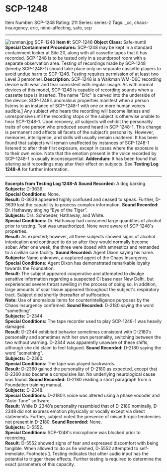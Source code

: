 # SCP-1248
Item Number: SCP-1248
Rating: 211
Series: series-2
Tags: _cc, chaos-insurgency, eric, mind-affecting, safe, scp

---

![runman.jpg](https://scp-wiki.wdfiles.com/local--files/scp-1248/runman.jpg)
SCP-1248
**Item #:** SCP-1248
**Object Class:** Safe-nuntii
**Special Containment Procedures:** SCP-1248 may be kept in a standard containment locker at Site 20, along with all cassette tapes that it has recorded. SCP-1248 is to be tested only in a soundproof room with a separate observation area.
Testing of recordings made by SCP-1248 (hereby SCP-1248-1) should take place only on separate cassette players to avoid undue harm to SCP-1248. Testing requires permission of at least two Level 3 personnel.
**Description:** SCP-1248 is a Walkman WM-D6C recording device with wear and tear consistent with regular usage. As with normal devices of this model, SCP-1248 is capable of recording sounds when a cassette tape is inserted. The name "Eric" is carved into the underside of the device.
SCP-1248’s anomalous properties manifest when a person listens to an instance of SCP-1248-1 with one or more human voices audible.[1](javascript:;) Any subject who hears the recording will become listless and unresponsive until the recording stops or the subject is otherwise unable to hear SCP-1248-1. Upon recovery, all subjects will exhibit the personality traits of one person who produced sound heard in SCP-1248-1. This change is permanent and affects all facets of the subject’s personality. However, memories, intelligence, and skills will usually remain unaltered.
It has been found that subjects will remain unaffected by instances of SCP-1248-1 listened to after their first exposure, except in cases where the exposure is to their own voice. Note that the emotion present in the voice recorded by SCP-1248-1 is usually inconsequential.
**Addendum:** It has been found that altering said recordings may alter their effect on subjects. See **Testing Log 1248-A** for further information.
* * *
**Excerpts from Testing Log 1248-A**
**Sound Recorded:** A dog barking.  
**Subjects:** D-3639.  
**Special Conditions:** None.  
**Result:** D-3639 appeared highly confused and ceased to speak. Further, D-3639 lost the capability to process complex information.
**Sound Recorded:** Dr. Hathaway singing “Eye of the Tiger”.  
**Subjects:** Drs. Schroeder, Hathaway, and White.  
**Special Conditions:** Dr. Hathaway had consumed large quantities of alcohol prior to testing. Test was unauthorized. None were aware of SCP-1248's properties.  
**Result:** As expected; however, all three subjects showed signs of alcohol intoxication and continued to do so after they would normally become sober. After one week, the three were dosed with amnestics and remanded to a civilian care facility.
**Sound Recorded:** Agent Dixon saying his name.  
**Subjects:** Name unknown, a captured agent of the Chaos Insurgency.  
**Special Conditions:** Agent Dixon has demonstrated remarkable loyalty towards the Foundation.  
**Result:** The subject appeared cooperative and attempted to divulge sensitive information regarding a suspected CI base near New Delhi, but experienced severe throat swelling in the process of doing so. In addition, large amounts of scar tissue appeared throughout the subject's respiratory tract. Subject died shortly thereafter of suffocation.  
**Note:** Use of anomalous items for counterintelligence purposes by the Chaos Insurgency confirmed.
**Sound Recorded:** D-2180 saying the word "something".  
**Subjects:** D-2344.  
**Special Conditions:** The tape recorder used to play SCP-1248-1 was heavily damaged.  
**Result:** D-2344 exhibited behavior sometimes consistent with D-2180’s personality and sometimes with her own personality, switching between the two without warning. D-2344 was apparently unaware of these shifts, although she did claim to feel fatigued.
**Sound Recorded:** D-2180 saying the word "something".  
**Subjects:** D-2360.  
**Special Conditions:** The tape was played backwards.  
**Result:** D-2360 gained the personality of D-2180 as expected, except that D-2360 also became a compulsive liar. No underlying neurological cause was found.
**Sound Recorded:** D-2180 reading a short paragraph from a Foundation training manual.  
**Subjects:** D-2348.  
**Special Conditions:** D-2180’s voice was altered using a phase vocoder and "Auto-Tune" software.  
**Result:** While D-2348’s personality resembled that of D-2180 nominally, D-2348 did not express emotion physically or vocally except via direct statements. Further, subject noted the presence of misanthropic tendencies not present in D-2180.
**Sound Recorded:** None.  
**Subjects:** D-5552.  
**Special Conditions:** SCP-1248's microphone was blocked prior to recording.  
**Result:** D-5552 showed signs of fear and expressed discomfort with being tangible. When allowed to do as he wished, D-5552 attempted to self-immolate.
Footnotes
[1](javascript:;). Testing indicates that other audio input has the potential to trigger these effects. Further testing is required to determine the exact parameters of this capacity.